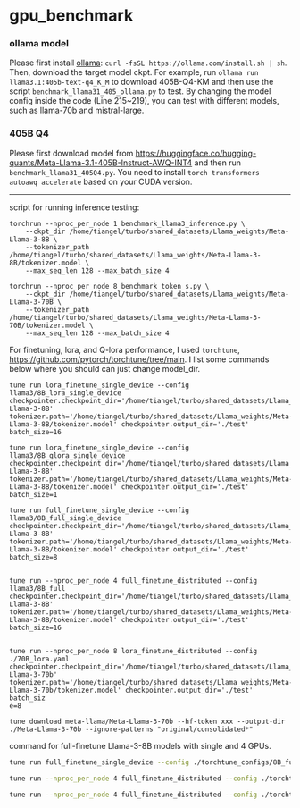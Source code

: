 # gpu_benchmark

### ollama model
Please first install [ollama](https://ollama.com/download/linux): `curl -fsSL https://ollama.com/install.sh | sh`. Then, download the target model ckpt. For example, run `ollama run llama3.1:405b-text-q4_K_M` to download 405B-Q4-KM and then use the script `benchmark_llama31_405_ollama.py` to test. By changing the model config inside the code (Line 215~219), you can test with different models, such as llama-70b and mistral-large. 

### 405B Q4
Please first download model from https://huggingface.co/hugging-quants/Meta-Llama-3.1-405B-Instruct-AWQ-INT4 and then run `benchmark_llama31_405Q4.py`. You need to install `torch transformers autoawq accelerate` based on your CUDA version.

---

script for running inference testing:
```
torchrun --nproc_per_node 1 benchmark_llama3_inference.py \
    --ckpt_dir /home/tiangel/turbo/shared_datasets/Llama_weights/Meta-Llama-3-8B \
    --tokenizer_path /home/tiangel/turbo/shared_datasets/Llama_weights/Meta-Llama-3-8B/tokenizer.model \
    --max_seq_len 128 --max_batch_size 4

torchrun --nproc_per_node 8 benchmark_token_s.py \
    --ckpt_dir /home/tiangel/turbo/shared_datasets/Llama_weights/Meta-Llama-3-70B \
    --tokenizer_path /home/tiangel/turbo/shared_datasets/Llama_weights/Meta-Llama-3-70B/tokenizer.model \
    --max_seq_len 128 --max_batch_size 4
```

For finetuning, lora, and Q-lora performance, I used `torchtune`, https://github.com/pytorch/torchtune/tree/main. I list some commands below where you should can just change model_dir.

```
tune run lora_finetune_single_device --config llama3/8B_lora_single_device checkpointer.checkpoint_dir='/home/tiangel/turbo/shared_datasets/Llama_weights/Meta-Llama-3-8B' tokenizer.path='/home/tiangel/turbo/shared_datasets/Llama_weights/Meta-Llama-3-8B/tokenizer.model' checkpointer.output_dir='./test' batch_size=16

tune run lora_finetune_single_device --config llama3/8B_qlora_single_device checkpointer.checkpoint_dir='/home/tiangel/turbo/shared_datasets/Llama_weights/Meta-Llama-3-8B' tokenizer.path='/home/tiangel/turbo/shared_datasets/Llama_weights/Meta-Llama-3-8B/tokenizer.model' checkpointer.output_dir='./test' batch_size=1

tune run full_finetune_single_device --config llama3/8B_full_single_device checkpointer.checkpoint_dir='/home/tiangel/turbo/shared_datasets/Llama_weights/Meta-Llama-3-8B' tokenizer.path='/home/tiangel/turbo/shared_datasets/Llama_weights/Meta-Llama-3-8B/tokenizer.model' checkpointer.output_dir='./test' batch_size=8


tune run --nproc_per_node 4 full_finetune_distributed --config llama3/8B_full checkpointer.checkpoint_dir='/home/tiangel/turbo/shared_datasets/Llama_weights/Meta-Llama-3-8B' tokenizer.path='/home/tiangel/turbo/shared_datasets/Llama_weights/Meta-Llama-3-8B/tokenizer.model' checkpointer.output_dir='./test' batch_size=16


tune run --nproc_per_node 8 lora_finetune_distributed --config ./70B_lora.yaml checkpointer.checkpoint_dir='/home/tiangel/turbo/shared_datasets/Llama_weights/Meta-Llama-3-70b' tokenizer.path='/home/tiangel/turbo/shared_datasets/Llama_weights/Meta-Llama-3-70b/tokenizer.model' checkpointer.output_dir='./test' batch_siz
e=8

tune download meta-llama/Meta-Llama-3-70b --hf-token xxx --output-dir ./Meta-Llama-3-70b --ignore-patterns "original/consolidated*"
```

command for full-finetune Llama-3-8B models with single and 4 GPUs.

```bash
tune run full_finetune_single_device --config ./torchtune_configs/8B_full_single_device_wandb.yaml checkpointer.checkpoint_dir='/home/tiangel/turbo/shared_datasets/Llama_weights/Meta-Llama-3-8B' tokenizer.path='/home/tiangel/turbo/shared_datasets/Llama_weights/Meta-Llama-3-8B/tokenizer.model' checkpointer.output_dir='./test' batch_size=8

tune run --nproc_per_node 4 full_finetune_distributed --config ./torchtune_configs/8B_full_wandb.yaml  checkpointer.checkpoint_dir='/home/tiangel/turbo/shared_datasets/Llama_weights/Meta-Llama-3-8B' tokenizer.path='/home/tiangel/turbo/shared_datasets/Llama_weights/Meta-Llama-3-8B/tokenizer.model' checkpointer.output_dir='./test' batch_size=8

tune run --nproc_per_node 4 full_finetune_distributed --config ./torchtune_configs/8B_full_wandb_bs16.yaml  checkpointer.checkpoint_dir='/home/tiangel/turbo/shared_datasets/Llama_weights/Meta-Llama-3-8B' tokenizer.path='/home/tiangel/turbo/shared_datasets/Llama_weights/Meta-Llama-3-8B/tokenizer.model' checkpointer.output_dir='./test' batch_size=16
```
